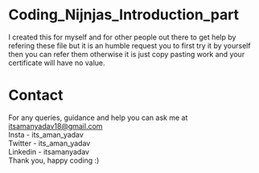 # Coding_Nijnjas_Introduction_part
I created this for myself and for other people out there to get help by refering these file but it is an humble request you to first try it by yourself then you can refer them otherwise it is just copy pasting work and your certificate will have no value.

# Contact
For any queries, guidance and help you can ask me at itsamanyadav18@gmail.com <br />
Insta - its_aman_yadav <br />
Twitter - its_aman_yadav <br />
Linkedin - itsamanyadav <br />
Thank you, happy coding :)

